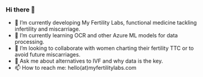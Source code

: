 ### Hi there 👋
- 🔭 I’m currently developing My Fertility Labs, functional medicine tackling infertility and miscarriage.
- 🌱 I’m currently learning OCR and other Azure ML models for data processing.
- 👯 I’m looking to collaborate with women charting their fertility TTC or to avoid future miscarriages. 
- 💬 Ask me about alternatives to IVF and why data is the key.
- 📫 How to reach me: hello(at)myfertilitylabs.com
